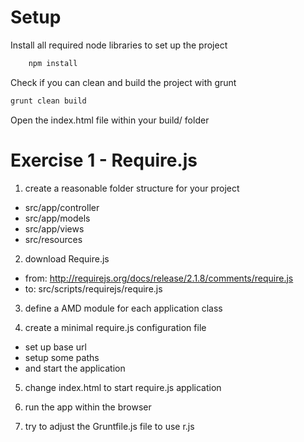 Setup
=====

Install all required node libraries to set up the project

```bash
    npm install
```

Check if you can clean and build the project with grunt

```bash
grunt clean build
```

Open the index.html file within your build/ folder

Exercise 1 - Require.js
=======================

1. create a reasonable folder structure for your project
  - src/app/controller
  - src/app/models
  - src/app/views
  - src/resources

2. download Require.js
  - from: http://requirejs.org/docs/release/2.1.8/comments/require.js
  - to: src/scripts/requirejs/require.js

3. define a AMD module for each application class

4. create a minimal require.js configuration file
  - set up base url
  - setup some paths
  - and start the application

5. change index.html to start require.js application

6. run the app within the browser

7. try to adjust the Gruntfile.js file to use r.js